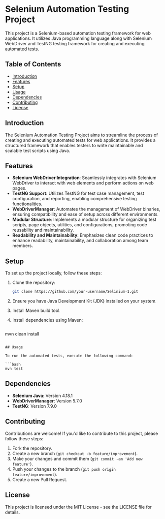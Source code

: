 # Selenium Automation Testing Project

This project is a Selenium-based automation testing framework for web applications. It utilizes Java programming language along with Selenium WebDriver and TestNG testing framework for creating and executing automated tests.

## Table of Contents

- [Introduction](#introduction)
- [Features](#features)
- [Setup](#setup)
- [Usage](#usage)
- [Dependencies](#dependencies)
- [Contributing](#contributing)
- [License](#license)

## Introduction

The Selenium Automation Testing Project aims to streamline the process of creating and executing automated tests for web applications. It provides a structured framework that enables testers to write maintainable and scalable test scripts using Java.

## Features

- **Selenium WebDriver Integration**: Seamlessly integrates with Selenium WebDriver to interact with web elements and perform actions on web pages.
- **TestNG Support**: Utilizes TestNG for test case management, test configuration, and reporting, enabling comprehensive testing functionalities.
- **WebDriverManager**: Automates the management of WebDriver binaries, ensuring compatibility and ease of setup across different environments.
- **Modular Structure**: Implements a modular structure for organizing test scripts, page objects, utilities, and configurations, promoting code reusability and maintainability.
- **Readability and Maintainability**: Emphasizes clean code practices to enhance readability, maintainability, and collaboration among team members.

## Setup

To set up the project locally, follow these steps:

1. Clone the repository:

   ```bash
   git clone https://github.com/your-username/Selinium-1.git
2. Ensure you have Java Development Kit (JDK) installed on your system.
3. Install Maven build tool.
4. Install dependencies using Maven:
   ```bash
mvn clean install
```

## Usage

To run the automated tests, execute the following command:

```bash
mvn test
```

## Dependencies

- **Selenium Java**: Version 4.18.1
- **WebDriverManager**: Version 5.7.0
- **TestNG**: Version 7.9.0

## Contributing

Contributions are welcome! If you'd like to contribute to this project, please follow these steps:

1. Fork the repository.
2. Create a new branch (`git checkout -b feature/improvement`).
3. Make your changes and commit them (`git commit -am 'Add new feature'`).
4. Push your changes to the branch (`git push origin feature/improvement`).
5. Create a new Pull Request.

## License

This project is licensed under the MIT License - see the LICENSE file for details.
